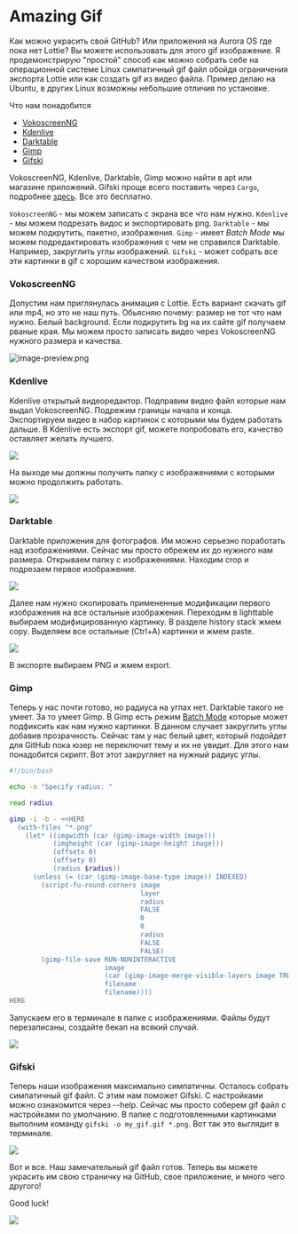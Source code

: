 # Amazing Gif

Как можно украсить свой GitHub?
Или приложения на Aurora OS где пока нет Lottie?
Вы можете использовать для этого gif изображение.
Я продемонстрирую "простой" способ как можно собрать себе на операционной системе Linux симпатичный gif файл обойдя ограничения экспорта Lottie или как создать gif из видео файла.
Пример делаю на Ubuntu, в других Linux возможны небольшие отличия по установке.

Что нам понадобится

* [VokoscreenNG](https://linuxecke.volkoh.de/vokoscreen/vokoscreen.html)
* [Kdenlive](https://kdenlive.org/en/)
* [Darktable](https://www.darktable.org/)
* [Gimp](https://www.gimp.org/)
* [Gifski](https://gif.ski/)

VokoscreenNG, Kdenlive, Darktable, Gimp можно найти в apt или магазине приложений.
Gifski проще всего поставить через `Сargo`, подробнее [здесь](https://ubunlog.com/en/gifski-crear-imagenes-gif/?msclkid=1bcf1e8cce7011ec847112453e291ef2).
Все это бесплатно.

`VokoscreenNG` - мы можем записать с экрана все что нам нужно.
`Kdenlive` - мы можем подрезать видос и экспортировать png.
`Darktable` - мы можем подкрутить, пакетно, изображения.
`Gimp` - имеет <i>Batch Mode</i> мы можем подредактировать изображения с чем не справился Darktable.
Например, закруглить углы изображений.
`Gifski` - может собрать все эти картинки в gif с хорошим качеством изображения.

### VokoscreenNG

Допустим нам приглянулась анимация с Lottie.
Есть вариант скачать gif или mp4, но это не наш путь.
Обьясняю почему: размер не тот что нам нужно.
Белый background.
Если подкрутить bg на их сайте gif получаем рваные края.
Мы можем просто записать видео через VokoscreenNG нужного размера и качества.

![image-preview.png](https://api.keygenqt.com/api/ps/file/d58f7b37-8a5a-4c03-ae62-3d3b50f9b41b.png)

### Kdenlive

Kdenlive открытый видеоредактор.
Подправим видео файл которые нам выдал VokoscreenNG.
Подрежим границы начала и конца.
Экспортируем видео в набор картинок с которыми мы будем работать дальше.
В Kdenlive есть экспорт gif, можете попробовать его, качество оставляет желать лучшего.

<div class="PrettyImage">
  <img src="https://api.keygenqt.com/api/ps/file/a06804e3-e02a-440f-93bb-0eddb44fe0c4.png"/>
</div>

На выходе мы должны получить папку с изображениями с которыми можно продолжить работать.

<div class="PrettyImage">
  <img src="https://api.keygenqt.com/api/ps/file/8dc2a0ab-3bc6-4234-9e1f-aa336f5ccb31.png"/>
</div>

### Darktable

Darktable приложения для фотографов.
Им можно серьезно поработать над изображениями.
Сейчас мы просто обрежем их до нужного нам размера.
Открываем папку с изображениями.
Находим crop и подрезаем первое изображение.

<div class="PrettyImage">
  <img src="https://api.keygenqt.com/api/ps/file/b7da9225-47ee-4fdd-89fd-210fc30a43bf.png"/>
</div>

Далее нам нужно скопировать примененные модификации первого изображения на все остальные изображения.
Переходим в lighttable выбираем модифицированную картинку.
В разделе history stack жмем copy.
Выделяем все остальные (Ctrl+A) картинки и жмем paste.

<div class="PrettyImage">
  <img src="https://api.keygenqt.com/api/ps/file/821f8eee-40eb-4c67-84fc-71b7561e7f8e.png"/>
</div>

В экспорте выбираем PNG и жмем export.

### Gimp

Теперь у нас почти готово, но радиуса на углах нет.
Darktable такого не умеет.
За то умеет Gimp.
В Gimp есть режим [Batch Mode](https://www.gimp.org/tutorials/Basic_Batch/) которые может подфиксить как нам нужно картинки.
В данном случает закруглить углы добавив прозрачность.
Сейчас там у нас белый цвет, который подойдет для GitHub пока юзер не переключит тему и их не увидит.
Для этого нам понадобится скрипт.
Вот этот закругляет на нужный радиус углы.

```bash
#!/bin/bash

echo -n "Specify radius: "

read radius

gimp -i -b - <<HERE
  (with-files "*.png"
    (let* ((imgwidth (car (gimp-image-width image)))
           (imgheight (car (gimp-image-height image)))
           (offsetx 0)
           (offsety 0)
           (radius $radius))
      (unless (= (car (gimp-image-base-type image)) INDEXED)
        (script-fu-round-corners image
                                 layer
                                 radius
                                 FALSE
                                 0
                                 0
                                 radius
                                 FALSE
                                 FALSE)
        (gimp-file-save RUN-NONINTERACTIVE 
                        image
                        (car (gimp-image-merge-visible-layers image TRUE))
                        filename
                        filename))))
HERE
```

Запускаем его в терминале в папке с изображениями. Файлы будут перезаписаны, создайте бекап на всякий случай.

<div class="PrettyImage">
  <img src="https://api.keygenqt.com/api/ps/file/5a3db986-42af-4c2c-a0a0-3acde7c4ecf9.png"/>
</div>

### Gifski

Теперь наши изображения максимально симпатичны.
Осталось собрать симпатичный gif файл.
С этим нам поможет Gifski.
С настройками можно ознакомится через --help.
Сейчас мы просто соберем gif файл c настройками по умолчанию.
В папке с подготовленными картинками выполним команду `gifski -o my_gif.gif *.png`.
Вот так это выглядит в терминале.

<div class="PrettyImage">
  <img src="https://api.keygenqt.com/api/ps/file/727286b9-686b-488c-8a1a-1b24c3bb342c.png"/>
</div>

Вот и все.
Наш замечательный gif файл готов.
Теперь вы можете украсить им свою страничку на GitHub, свое приложение, и много чего другого!

Good luck!

<img src="https://api.keygenqt.com/api/ps/file/ccdd9d6d-234f-40a1-934c-bbc3e319778b.gif"/>